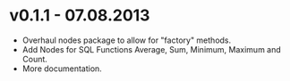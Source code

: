 # v0.1.1 - 07.08.2013
* Overhaul nodes package to allow for "factory" methods.
* Add Nodes for SQL Functions Average, Sum, Minimum, Maximum and Count.
* More documentation.
